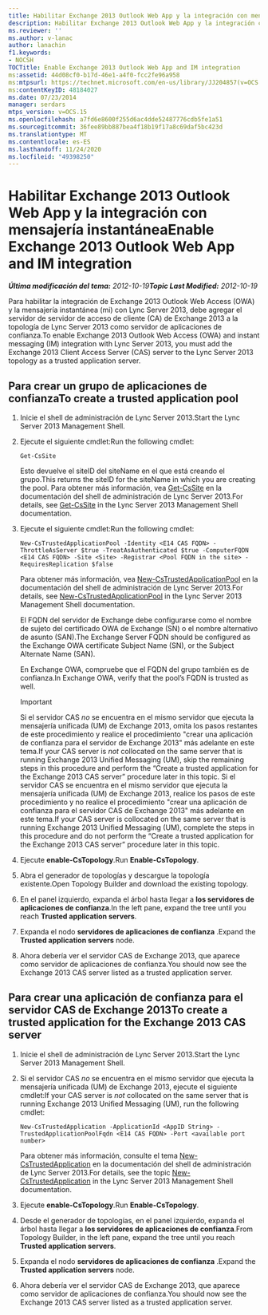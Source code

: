 ```yaml
---
title: Habilitar Exchange 2013 Outlook Web App y la integración con mensajería instantánea
description: Habilitar Exchange 2013 Outlook Web App y la integración con mensajería instantánea.
ms.reviewer: ''
ms.author: v-lanac
author: lanachin
f1.keywords:
- NOCSH
TOCTitle: Enable Exchange 2013 Outlook Web App and IM integration
ms:assetid: 44d08cf0-b17d-46e1-a4f0-fcc2fe96a958
ms:mtpsurl: https://technet.microsoft.com/en-us/library/JJ204857(v=OCS.15)
ms:contentKeyID: 48184027
ms.date: 07/23/2014
manager: serdars
mtps_version: v=OCS.15
ms.openlocfilehash: a7fd6e8600f255d6ac4dde52487776cdb5fe1a51
ms.sourcegitcommit: 36fee89bb887bea4f18b19f17a8c69daf5bc423d
ms.translationtype: MT
ms.contentlocale: es-ES
ms.lasthandoff: 11/24/2020
ms.locfileid: "49398250"
---
```

# <a name="enable-exchange-2013-outlook-web-app-and-im-integration"></a><span data-ttu-id="4c234-103">Habilitar Exchange 2013 Outlook Web App y la integración con mensajería instantánea</span><span class="sxs-lookup"><span data-stu-id="4c234-103">Enable Exchange 2013 Outlook Web App and IM integration</span></span>

<div data-xmlns="http://www.w3.org/1999/xhtml">

<div class="topic" data-xmlns="http://www.w3.org/1999/xhtml" data-msxsl="urn:schemas-microsoft-com:xslt" data-cs="https://msdn.microsoft.com/">

<div data-asp="https://msdn2.microsoft.com/asp">



</div>

<div id="mainSection">

<div id="mainBody"><span data-ttu-id="4c234-104">

<span> </span></span><span class="sxs-lookup"><span data-stu-id="4c234-104">

<span> </span></span></span>

<span data-ttu-id="4c234-105">_**Última modificación del tema:** 2012-10-19_</span><span class="sxs-lookup"><span data-stu-id="4c234-105">_**Topic Last Modified:** 2012-10-19_</span></span>

<span data-ttu-id="4c234-106">Para habilitar la integración de Exchange 2013 Outlook Web Access (OWA) y la mensajería instantánea (mi) con Lync Server 2013, debe agregar el servidor de servidor de acceso de cliente (CA) de Exchange 2013 a la topología de Lync Server 2013 como servidor de aplicaciones de confianza.</span><span class="sxs-lookup"><span data-stu-id="4c234-106">To enable Exchange 2013 Outlook Web Access (OWA) and instant messaging (IM) integration with Lync Server 2013, you must add the Exchange 2013 Client Access Server (CAS) server to the Lync Server 2013 topology as a trusted application server.</span></span>

<div>

## <a name="to-create-a-trusted-application-pool"></a><span data-ttu-id="4c234-107">Para crear un grupo de aplicaciones de confianza</span><span class="sxs-lookup"><span data-stu-id="4c234-107">To create a trusted application pool</span></span>

1.  <span data-ttu-id="4c234-108">Inicie el shell de administración de Lync Server 2013.</span><span class="sxs-lookup"><span data-stu-id="4c234-108">Start the Lync Server 2013 Management Shell.</span></span>

2.  <span data-ttu-id="4c234-109">Ejecute el siguiente cmdlet:</span><span class="sxs-lookup"><span data-stu-id="4c234-109">Run the following cmdlet:</span></span>
    
        Get-CsSite
    
    <span data-ttu-id="4c234-110">Esto devuelve el siteID del siteName en el que está creando el grupo.</span><span class="sxs-lookup"><span data-stu-id="4c234-110">This returns the siteID for the siteName in which you are creating the pool.</span></span> <span data-ttu-id="4c234-111">Para obtener más información, vea [Get-CsSite](https://docs.microsoft.com/powershell/module/skype/Get-CsSite) en la documentación del shell de administración de Lync Server 2013.</span><span class="sxs-lookup"><span data-stu-id="4c234-111">For details, see [Get-CsSite](https://docs.microsoft.com/powershell/module/skype/Get-CsSite) in the Lync Server 2013 Management Shell documentation.</span></span>

3.  <span data-ttu-id="4c234-112">Ejecute el siguiente cmdlet:</span><span class="sxs-lookup"><span data-stu-id="4c234-112">Run the following cmdlet:</span></span>
    
        New-CsTrustedApplicationPool -Identity <E14 CAS FQDN> -ThrottleAsServer $true -TreatAsAuthenticated $true -ComputerFQDN <E14 CAS FQDN> -Site <Site> -Registrar <Pool FQDN in the site> -RequiresReplication $false
    
    <span data-ttu-id="4c234-113">Para obtener más información, vea [New-CsTrustedApplicationPool](https://docs.microsoft.com/powershell/module/skype/New-CsTrustedApplicationPool) en la documentación del shell de administración de Lync Server 2013.</span><span class="sxs-lookup"><span data-stu-id="4c234-113">For details, see [New-CsTrustedApplicationPool](https://docs.microsoft.com/powershell/module/skype/New-CsTrustedApplicationPool) in the Lync Server 2013 Management Shell documentation.</span></span>
    
    <span data-ttu-id="4c234-114">El FQDN del servidor de Exchange debe configurarse como el nombre de sujeto del certificado OWA de Exchange (SN) o el nombre alternativo de asunto (SAN).</span><span class="sxs-lookup"><span data-stu-id="4c234-114">The Exchange Server FQDN should be configured as the Exchange OWA certificate Subject Name (SN), or the Subject Alternate Name (SAN).</span></span>
    
    <span data-ttu-id="4c234-115">En Exchange OWA, compruebe que el FQDN del grupo también es de confianza.</span><span class="sxs-lookup"><span data-stu-id="4c234-115">In Exchange OWA, verify that the pool’s FQDN is trusted as well.</span></span>
    
    <div>
    

    > [!IMPORTANT]  
    > <span data-ttu-id="4c234-116">Si el servidor CAS <EM>no</EM> se encuentra en el mismo servidor que ejecuta la mensajería unificada (UM) de Exchange 2013, omita los pasos restantes de este procedimiento y realice el procedimiento "crear una aplicación de confianza para el servidor de Exchange 2013" más adelante en este tema.</span><span class="sxs-lookup"><span data-stu-id="4c234-116">If your CAS server is <EM>not</EM> collocated on the same server that is running Exchange 2013 Unified Messaging (UM), skip the remaining steps in this procedure and perform the “Create a trusted application for the Exchange 2013 CAS server” procedure later in this topic.</span></span> <span data-ttu-id="4c234-117">Si el servidor CAS se encuentra en el mismo servidor que ejecuta la mensajería unificada (UM) de Exchange 2013, realice los pasos de este procedimiento y no realice el procedimiento "crear una aplicación de confianza para el servidor CAS de Exchange 2013" más adelante en este tema.</span><span class="sxs-lookup"><span data-stu-id="4c234-117">If your CAS server is collocated on the same server that is running Exchange 2013 Unified Messaging (UM), complete the steps in this procedure and do not perform the “Create a trusted application for the Exchange 2013 CAS server” procedure later in this topic.</span></span>

    
    </div>

4.  <span data-ttu-id="4c234-118">Ejecute **enable-CsTopology**.</span><span class="sxs-lookup"><span data-stu-id="4c234-118">Run **Enable-CsTopology**.</span></span>

5.  <span data-ttu-id="4c234-119">Abra el generador de topologías y descargue la topología existente.</span><span class="sxs-lookup"><span data-stu-id="4c234-119">Open Topology Builder and download the existing topology.</span></span>

6.  <span data-ttu-id="4c234-120">En el panel izquierdo, expanda el árbol hasta llegar a **los servidores de aplicaciones de confianza**.</span><span class="sxs-lookup"><span data-stu-id="4c234-120">In the left pane, expand the tree until you reach **Trusted application servers**.</span></span>

7.  <span data-ttu-id="4c234-121">Expanda el nodo **servidores de aplicaciones de confianza** .</span><span class="sxs-lookup"><span data-stu-id="4c234-121">Expand the **Trusted application servers** node.</span></span>

8.  <span data-ttu-id="4c234-122">Ahora debería ver el servidor CAS de Exchange 2013, que aparece como servidor de aplicaciones de confianza.</span><span class="sxs-lookup"><span data-stu-id="4c234-122">You should now see the Exchange 2013 CAS server listed as a trusted application server.</span></span>

</div>

<div>

## <a name="to-create-a-trusted-application-for-the-exchange-2013-cas-server"></a><span data-ttu-id="4c234-123">Para crear una aplicación de confianza para el servidor CAS de Exchange 2013</span><span class="sxs-lookup"><span data-stu-id="4c234-123">To create a trusted application for the Exchange 2013 CAS server</span></span>

1.  <span data-ttu-id="4c234-124">Inicie el shell de administración de Lync Server 2013.</span><span class="sxs-lookup"><span data-stu-id="4c234-124">Start the Lync Server 2013 Management Shell.</span></span>

2.  <span data-ttu-id="4c234-125">Si el servidor CAS *no* se encuentra en el mismo servidor que ejecuta la mensajería unificada (UM) de Exchange 2013, ejecute el siguiente cmdlet:</span><span class="sxs-lookup"><span data-stu-id="4c234-125">If your CAS server is *not* collocated on the same server that is running Exchange 2013 Unified Messaging (UM), run the following cmdlet:</span></span>
    
        New-CsTrustedApplication -ApplicationId <AppID String> -TrustedApplicationPoolFqdn <E14 CAS FQDN> -Port <available port number>
    
    <span data-ttu-id="4c234-126">Para obtener más información, consulte el tema [New-CsTrustedApplication](https://docs.microsoft.com/powershell/module/skype/New-CsTrustedApplication) en la documentación del shell de administración de Lync Server 2013.</span><span class="sxs-lookup"><span data-stu-id="4c234-126">For details, see the topic [New-CsTrustedApplication](https://docs.microsoft.com/powershell/module/skype/New-CsTrustedApplication) in the Lync Server 2013 Management Shell documentation.</span></span>

3.  <span data-ttu-id="4c234-127">Ejecute **enable-CsTopology**.</span><span class="sxs-lookup"><span data-stu-id="4c234-127">Run **Enable-CsTopology**.</span></span>

4.  <span data-ttu-id="4c234-128">Desde el generador de topologías, en el panel izquierdo, expanda el árbol hasta llegar a **los servidores de aplicaciones de confianza**.</span><span class="sxs-lookup"><span data-stu-id="4c234-128">From Topology Builder, in the left pane, expand the tree until you reach **Trusted application servers**.</span></span>

5.  <span data-ttu-id="4c234-129">Expanda el nodo **servidores de aplicaciones de confianza** .</span><span class="sxs-lookup"><span data-stu-id="4c234-129">Expand the **Trusted application servers** node.</span></span>

6.  <span data-ttu-id="4c234-130">Ahora debería ver el servidor CAS de Exchange 2013, que aparece como servidor de aplicaciones de confianza.</span><span class="sxs-lookup"><span data-stu-id="4c234-130">You should now see the Exchange 2013 CAS server listed as a trusted application server.</span></span>

<span data-ttu-id="4c234-131"></div>

</div>

<span> </span>

</div>

</div>

</span><span class="sxs-lookup"><span data-stu-id="4c234-131"></div>

</div>

<span> </span>

</div>

</div>

</span></span></div>

